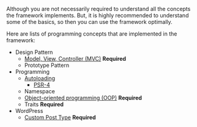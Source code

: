 Although you are not necessarily required to understand all the concepts the framework implements.
But, it is highly recommended to understand some of the basics, so then you can use the framework optimally.

Here are lists of programming concepts that are implemented in the framework:
- Design Pattern
	- [Model, View, Controller (MVC)](https://brain.artistudio.xyz/knowledge/technical/research/terms-concepts/design-pattern/mvc-model-view-controller-.md) **Required**
	- Prototype Pattern
- Programming
	- [Autoloading](https://brain.artistudio.xyz/knowledge/technical/research/terms-concepts/programming/autoloading.md)
		- [PSR-4](https://brain.artistudio.xyz/knowledge/technical/research/terms-concepts/standards/php/psr-4.md)
	- Namespace
	- [Object-oriented programming (OOP)](https://brain.artistudio.xyz/knowledge/technical/research/terms-concepts/programming/object-oriented-programming-oop-.md) **Required**
    - Traits **Required**
- WordPress
  - [Custom Post Type](https://brain.artistudio.xyz/knowledge/technical/research/wordpress/terms-concepts/custom-post-types-cpt-.md) **Required**